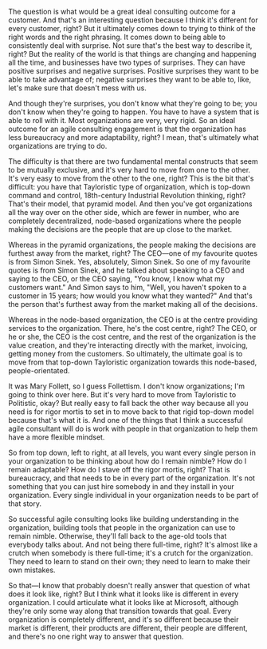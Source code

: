 The question is what would be a great ideal consulting outcome for a customer. And that's an interesting question because I think it's different for every customer, right? But it ultimately comes down to trying to think of the right words and the right phrasing. It comes down to being able to consistently deal with surprise. Not sure that's the best way to describe it, right? But the reality of the world is that things are changing and happening all the time, and businesses have two types of surprises. They can have positive surprises and negative surprises. Positive surprises they want to be able to take advantage of; negative surprises they want to be able to, like, let's make sure that doesn't mess with us. 

And though they're surprises, you don't know what they're going to be; you don't know when they're going to happen. You have to have a system that is able to roll with it. Most organizations are very, very rigid. So an ideal outcome for an agile consulting engagement is that the organization has less bureaucracy and more adaptability, right? I mean, that's ultimately what organizations are trying to do. 

The difficulty is that there are two fundamental mental constructs that seem to be mutually exclusive, and it's very hard to move from one to the other. It's very easy to move from the other to the one, right? This is the bit that's difficult: you have that Tayloristic type of organization, which is top-down command and control, 18th-century Industrial Revolution thinking, right? That's their model, that pyramid model. And then you've got organizations all the way over on the other side, which are fewer in number, who are completely decentralized, node-based organizations where the people making the decisions are the people that are up close to the market. 

Whereas in the pyramid organizations, the people making the decisions are furthest away from the market, right? The CEO—one of my favourite quotes is from Simon Sinek. Yes, absolutely, Simon Sinek. So one of my favourite quotes is from Simon Sinek, and he talked about speaking to a CEO and saying to the CEO, or the CEO saying, "You know, I know what my customers want." And Simon says to him, "Well, you haven't spoken to a customer in 15 years; how would you know what they wanted?" And that's the person that's furthest away from the market making all of the decisions. 

Whereas in the node-based organization, the CEO is at the centre providing services to the organization. There, he's the cost centre, right? The CEO, or he or she, the CEO is the cost centre, and the rest of the organization is the value creation, and they're interacting directly with the market, invoicing, getting money from the customers. So ultimately, the ultimate goal is to move from that top-down Tayloristic organization towards this node-based, people-orientated. 

It was Mary Follett, so I guess Follettism. I don't know organizations; I'm going to think over here. But it's very hard to move from Tayloristic to Politistic, okay? But really easy to fall back the other way because all you need is for rigor mortis to set in to move back to that rigid top-down model because that's what it is. And one of the things that I think a successful agile consultant will do is work with people in that organization to help them have a more flexible mindset. 

So from top down, left to right, at all levels, you want every single person in your organization to be thinking about how do I remain nimble? How do I remain adaptable? How do I stave off the rigor mortis, right? That is bureaucracy, and that needs to be in every part of the organization. It's not something that you can just hire somebody in and they install in your organization. Every single individual in your organization needs to be part of that story. 

So successful agile consulting looks like building understanding in the organization, building tools that people in the organization can use to remain nimble. Otherwise, they'll fall back to the age-old tools that everybody talks about. And not being there full-time, right? It's almost like a crutch when somebody is there full-time; it's a crutch for the organization. They need to learn to stand on their own; they need to learn to make their own mistakes. 

So that—I know that probably doesn't really answer that question of what does it look like, right? But I think what it looks like is different in every organization. I could articulate what it looks like at Microsoft, although they're only some way along that transition towards that goal. Every organization is completely different, and it's so different because their market is different, their products are different, their people are different, and there's no one right way to answer that question.